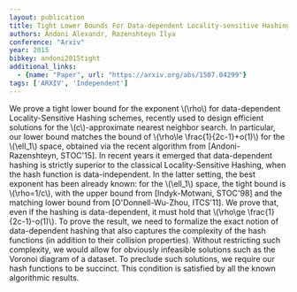```yaml
---
layout: publication
title: Tight Lower Bounds For Data-dependent Locality-sensitive Hashing
authors: Andoni Alexandr, Razenshteyn Ilya
conference: "Arxiv"
year: 2015
bibkey: andoni2015tight
additional_links:
  - {name: "Paper", url: "https://arxiv.org/abs/1507.04299"}
tags: ['ARXIV', 'Independent']
---
```

We prove a tight lower bound for the exponent \\(\rho\\) for data-dependent Locality-Sensitive Hashing schemes, recently used to design efficient solutions for the \\(c\\)-approximate nearest neighbor search. In particular, our lower bound matches the bound of \\(\rho\le \frac{1}{2c-1}+o(1)\\) for the \\(\ell_1\\) space, obtained via the recent algorithm from [Andoni-Razenshteyn, STOC'15]. In recent years it emerged that data-dependent hashing is strictly superior to the classical Locality-Sensitive Hashing, when the hash function is data-independent. In the latter setting, the best exponent has been already known: for the \\(\ell_1\\) space, the tight bound is \\(\rho=1/c\\), with the upper bound from [Indyk-Motwani, STOC'98] and the matching lower bound from [O'Donnell-Wu-Zhou, ITCS'11]. We prove that, even if the hashing is data-dependent, it must hold that \\(\rho\ge \frac{1}{2c-1}-o(1)\\). To prove the result, we need to formalize the exact notion of data-dependent hashing that also captures the complexity of the hash functions (in addition to their collision properties). Without restricting such complexity, we would allow for obviously infeasible solutions such as the Voronoi diagram of a dataset. To preclude such solutions, we require our hash functions to be succinct. This condition is satisfied by all the known algorithmic results.
